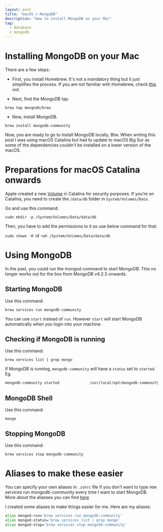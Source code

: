 ```yaml
---
layout: post
title: "macOS + MongoDB"
description: "How to install MongoDB on your Mac"
tag:
  - database
  - mongodb
---
```


# Installing MongoDB on your Mac

There are a few steps:

- First, you install Homebrew. It's not a mandatory thing but it just simplifies the process. If you are not familiar with Homebrew, check [this](https://brew.sh) out.

- Next, find the MongoDB tap.

`brew tap mongodb/brew`

- Now, install MongoDB.

`brew install mongodb-community`

Now, you are ready to go to install MongoDB locally. Btw. When writing this post I was using macOS Catalina but had to update to macOS Big Sur as some of the dependencies couldn't be installed on a lower version of the macOS.

# Preparations for macOS Catalina onwards

Apple created a new [Volume](https://support.apple.com/en-us/HT210650) in Catalina for security purposes. If you’re on Catalina, you need to create the `/data/db` folder in `System/Volumes/Data`.

Go and use this command:

`sudo mkdir -p /System/Volumes/Data/data/db`

Then, you have to add the permissions to it so use below command for that:

`sudo chown -R `id -un` /System/Volumes/Data/data/db`

# Using MongoDB

In the past, you could run the mongod command to start MongoDB. This no longer works out for the box from MongoDB v4.2.3 onwards.

## Starting MongoDB

Use this command:

`brew services run mongodb-community`

You can use `start` instead of `run`. However `start` will start MongoDB automatically when you login into your machine.

## Checking if MongoDB is running

Use this command:

`brew services list | grep mongo`

If MongoDB is running, `mongodb-community` will have a `status` set to `started`.
Eg.

```bash
mongodb-community started              /usr/local/opt/mongodb-community/homebrew.mxcl.mongodb-community.plist
```

## MongoDB Shell

Use this command:

`mongo`

## Stopping MongoDB

Use this command:

`brew services stop mongodb-community`

# Aliases to make these easier

You can specify your own aliases in `.zshrc` file if you don't want to type rew services run mongodb-community every time I want to start MongoDB. More about the aliasses you can find [here](https://haker.dev/2023/01/04/iTerm2+Oh-My-Zsh.html)

I created some aliases to make things easier for me. Here are my aliases:

```bash
alias mongod-run='brew services run mongodb-community'
alias mongod-status='brew services list | grep mongo'
alias mongod-stop='brew services stop mongodb-community'
```
